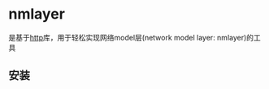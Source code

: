 # nmlayer

是基于[http](https://pub.dartlang.org/packages/http/versions/0.11.3+16)库，用于轻松实现网络model层(network model layer: nmlayer)的工具

## 安装

```

```


